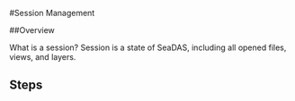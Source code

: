 #Session Management

##Overview

What is a session?
Session is a state of SeaDAS, including all opened files, views, and layers.

## Steps


